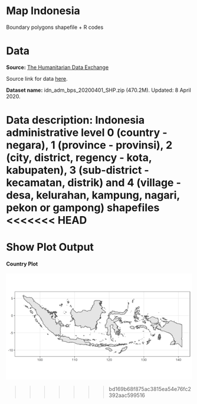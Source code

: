 # Map Indonesia

Boundary polygons shapefile + R codes

# Data

**Source:** [The Humanitarian Data Exchange](https://data.humdata.org/)

Source link for data [here](https://data.humdata.org/dataset/indonesia-administrative-boundary-polygons-lines-and-places-levels-0-4b). 

**Dataset name:** idn_adm_bps_20200401_SHP.zip (470.2M). Updated: 8 April 2020.

**Data description:** Indonesia administrative level 0 (country - negara), 1 (province - provinsi), 2 (city, district, regency - kota, kabupaten), 3 (sub-district - kecamatan, distrik) and 4 (village - desa, kelurahan, kampung, nagari, pekon or gampong) shapefiles
<<<<<<< HEAD
=======

# Show Plot Output

#### Country Plot
![adm0](plot/adm0_country.png)
>>>>>>> bd169b68f875ac3815ea54e76fc2392aac599516
